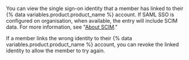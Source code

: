 You can view the single sign-on identity that a member has linked to their {% data variables.product.product_name %} account. If SAML SSO is configured on organisation, when available, the entry will include SCIM data. For more information, see "[About SCIM](/organizations/managing-saml-single-sign-on-for-your-organization/about-scim)."

If a member links the wrong identity to their {% data variables.product.product_name %} account, you can revoke the linked identity to allow the member to try again.
